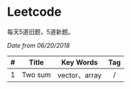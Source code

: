 # Leetcode

每天5道旧题，5道新题。

*Date from 06/20/2018*

| # | Title | Key Words | Tag |
| :------: | :------: | :------:| :------: |
| 1 | Two sum | vector、array | / |